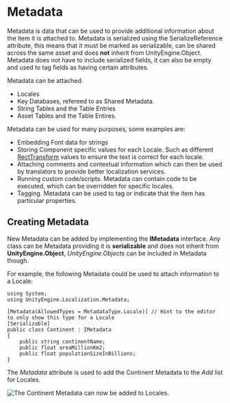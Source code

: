 # Metadata
Metadata is data that can be used to provide additional information about the item it is attached to.
Metadata is serialized using the SerializeReference attribute, this means that it must be marked as serializable,
can be shared across the same asset and does **not** inherit from UnityEngine.Object.
Metadata does not have to include serialized fields, it can also be empty and used to tag fields as having certain attributes.

Metadata can be attached:
- Locales
- Key Databases, refereed to as Shared Metadata.
- String Tables and the Table Entries
- Asset Tables and the Table Entires.

Metadata can be used for many purposes, some examples are:
- Embedding Font data for strings
- Storing Component specific values for each Locale. Such as different [RectTransform](https://docs.unity3d.com/ScriptReference/RectTransform.html) values to ensure the text is correct for each locale.
- Attaching comments and contextual information which can then be used by translators to provide better localization services.
- Running custom code/scripts. Metadata can contain code to be executed, which can be overridden for specific locales.
- Tagging. Metadata can be used to tag or indicate that the item has particular properties.

## Creating Metadata

New Metadata can be added by implementing the **IMetadata** interface. 
Any class can be Metadata providing it is **serializable** and does not inherit from **UnityEngine.Object**, *UnityEngine.Objects* can be included in Metadata though.

For example, the following Metadata could be used to attach information to a Locale:
```
using System;
using UnityEngine.Localization.Metadata;

[Metadata(AllowedTypes = MetadataType.Locale)] // Hint to the editor to only show this type for a Locale
[Serializable]
public class Continent : IMetadata
{
    public string continentName;
    public float areaMillionKm2;
    public float populationSizeInBillions;
}
```

The *Metadata* attribute is used to add the Continent Metadata to the *Add* list for Locales.

![The Continent Metadata can now be added to Locales.](images/Metadata_Continent.png)